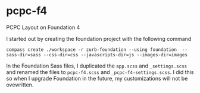 pcpc-f4
=======

PCPC Layout on Foundation 4

I started out by creating the foundation project with the following command

    compass create ./workspace -r zurb-foundation --using foundation  --sass-dir=sass --css-dir=css --javascripts-dir=js --images-dir=images

In the Foundation Sass files, I duplicated the `app.scss` and `_settings.scss` and renamed the files to `pcpc-f4.scss` and `_pcpc-f4-settings.scss`. I did this so when I upgrade Foundation in the future, my customizations will not be ovewritten. 

